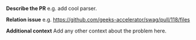 **Describe the PR**
e.g. add cool parser.

**Relation issue**
e.g. https://github.com/geeks-accelerator/swag/pull/118/files

**Additional context**
Add any other context about the problem here.
